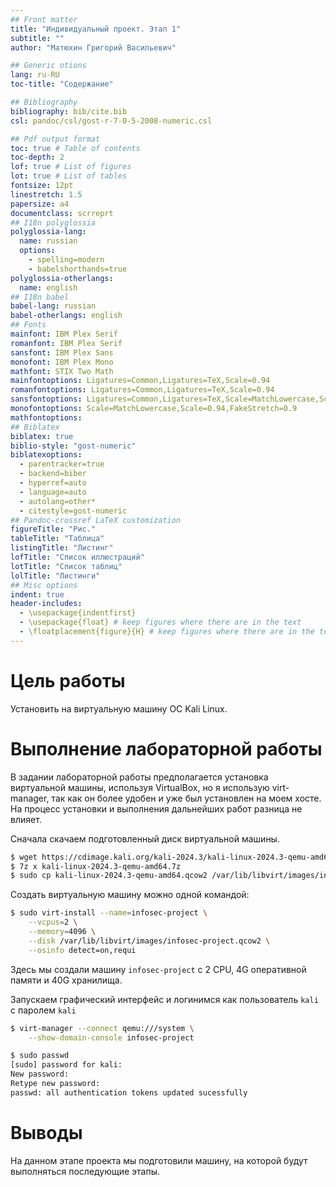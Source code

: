 ```yaml
---
## Front matter
title: "Индивидуальный проект. Этап 1"
subtitle: ""
author: "Матюхин Григорий Васильевич"

## Generic otions
lang: ru-RU
toc-title: "Содержание"

## Bibliography
bibliography: bib/cite.bib
csl: pandoc/csl/gost-r-7-0-5-2008-numeric.csl

## Pdf output format
toc: true # Table of contents
toc-depth: 2
lof: true # List of figures
lot: true # List of tables
fontsize: 12pt
linestretch: 1.5
papersize: a4
documentclass: scrreprt
## I18n polyglossia
polyglossia-lang:
  name: russian
  options:
	- spelling=modern
	- babelshorthands=true
polyglossia-otherlangs:
  name: english
## I18n babel
babel-lang: russian
babel-otherlangs: english
## Fonts
mainfont: IBM Plex Serif
romanfont: IBM Plex Serif
sansfont: IBM Plex Sans
monofont: IBM Plex Mono
mathfont: STIX Two Math
mainfontoptions: Ligatures=Common,Ligatures=TeX,Scale=0.94
romanfontoptions: Ligatures=Common,Ligatures=TeX,Scale=0.94
sansfontoptions: Ligatures=Common,Ligatures=TeX,Scale=MatchLowercase,Scale=0.94
monofontoptions: Scale=MatchLowercase,Scale=0.94,FakeStretch=0.9
mathfontoptions:
## Biblatex
biblatex: true
biblio-style: "gost-numeric"
biblatexoptions:
  - parentracker=true
  - backend=biber
  - hyperref=auto
  - language=auto
  - autolang=other*
  - citestyle=gost-numeric
## Pandoc-crossref LaTeX customization
figureTitle: "Рис."
tableTitle: "Таблица"
listingTitle: "Листинг"
lofTitle: "Список иллюстраций"
lotTitle: "Список таблиц"
lolTitle: "Листинги"
## Misc options
indent: true
header-includes:
  - \usepackage{indentfirst}
  - \usepackage{float} # keep figures where there are in the text
  - \floatplacement{figure}{H} # keep figures where there are in the text
---
```


# Цель работы

Установить на виртуальную машину ОС Kali Linux.

# Выполнение лабораторной работы

В задании лабораторной работы предполагается установка виртуальной машины, используя VirtualBox,
но я использую virt-manager, так как он более удобен и уже был установлен на моем хосте.
На процесс установки и выполнения дальнейших работ разница не влияет.

Сначала скачаем подготовленный диск виртуальной машины.

```bash
$ wget https://cdimage.kali.org/kali-2024.3/kali-linux-2024.3-qemu-amd64.7z
$ 7z x kali-linux-2024.3-qemu-amd64.7z
$ sudo cp kali-linux-2024.3-qemu-amd64.qcow2 /var/lib/libvirt/images/infosec-project.qcow2
```

Создать виртуальную машину можно одной командой:

```bash
$ sudo virt-install --name=infosec-project \
    --vcpus=2 \
    --memory=4096 \
    --disk /var/lib/libvirt/images/infosec-project.qcow2 \
    --osinfo detect=on,requi
```

Здесь мы создали машину `infosec-project` с 2 CPU, 4G оперативной памяти и 40G хранилища.

Запускаем графический интерфейс и логинимся как пользователь `kali` с паролем `kali`

```bash
$ virt-manager --connect qemu:///system \
    --show-domain-console infosec-project
```

```bash
$ sudo passwd
[sudo] password for kali:
New password:
Retype new password:
passwd: all authentication tokens updated sucessfully
```

# Выводы

На данном этапе проекта мы подготовили машину,
на которой будут выполняться последующие этапы.
